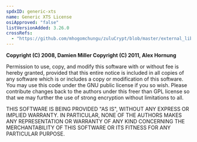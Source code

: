 ```yaml
---
spdxID: generic-xts
name: Generic XTS License
osiApproved: "false"
listVersionAdded: 3.26.0
crossRefs: 
  - "https://github.com/mhogomchungu/zuluCrypt/blob/master/external_libraries/tcplay/generic_xts.c"
---
```


**Copyright (C) 2008, Damien Miller Copyright (C) 2011, Alex Hornung**

Permission to use, copy, and modify this software with or without fee is hereby granted, provided that this entire notice is included in all copies of any software which is or includes a copy or modification of this software. You may use this code under the GNU public license if you so wish. Please contribute changes back to the authors under this freer than GPL license so that we may further the use of strong encryption without limitations to all.

THIS SOFTWARE IS BEING PROVIDED "AS IS", WITHOUT ANY EXPRESS OR IMPLIED WARRANTY. IN PARTICULAR, NONE OF THE AUTHORS MAKES ANY REPRESENTATION OR WARRANTY OF ANY KIND CONCERNING THE MERCHANTABILITY OF THIS SOFTWARE OR ITS FITNESS FOR ANY PARTICULAR PURPOSE.
